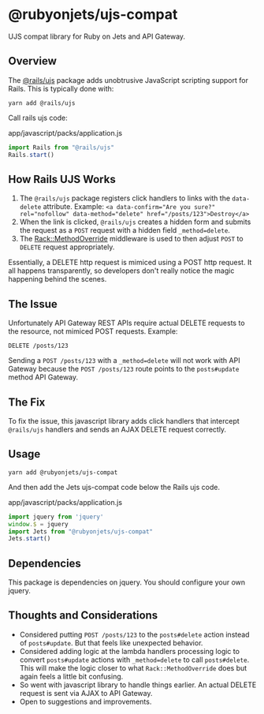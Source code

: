 # @rubyonjets/ujs-compat

UJS compat library for Ruby on Jets and API Gateway.

## Overview

The [@rails/ujs](https://github.com/rails/rails/tree/main/actionview/app/assets/javascripts) package adds unobtrusive JavaScript scripting support for Rails.  This is typically done with:

    yarn add @rails/ujs

Call rails ujs code:

app/javascript/packs/application.js

```javascript
import Rails from "@rails/ujs"
Rails.start()
```

## How Rails UJS Works

1. The `@rails/ujs` package registers click handlers to links with the `data-delete` attribute. Example: `<a data-confirm="Are you sure?" rel="nofollow" data-method="delete" href="/posts/123">Destroy</a>`
2. When the link is clicked, `@rails/ujs` creates a hidden form and submits the request as a `POST` request with a hidden field `_method=delete`.
3. The [Rack::MethodOverride](https://github.com/rack/rack/blob/master/lib/rack/method_override.rb) middleware is used to then adjust `POST` to `DELETE` request appropriately.


Essentially, a DELETE http request is mimiced using a POST http request. It all happens transparently, so developers don't really notice the magic happening behind the scenes.

## The Issue

Unfortunately API Gateway REST APIs require actual DELETE requests to the resource, not mimiced POST requests. Example:

    DELETE /posts/123

Sending a `POST /posts/123` with a `_method=delete` will not work with API Gateway because the `POST /posts/123` route points to the `posts#update` method API Gateway.

## The Fix

To fix the issue, this javascript library adds click handlers that intercept `@rails/ujs` handlers and sends an AJAX DELETE request correctly.

## Usage

    yarn add @rubyonjets/ujs-compat

And then add the Jets ujs-compat code below the Rails ujs code.

app/javascript/packs/application.js

```javascript
import jquery from 'jquery'
window.$ = jquery
import Jets from "@rubyonjets/ujs-compat"
Jets.start()
```

## Dependencies

This package is dependencies on jquery. You should configure your own jquery.

## Thoughts and Considerations

* Considered putting `POST /posts/123` to the `posts#delete` action instead of `posts#update`. But that feels like unexpected behavior.
* Considered adding logic at the lambda handlers processing logic to convert `posts#update` actions with `_method=delete` to call `posts#delete`. This will make the logic closer to what `Rack::MethodOverride` does but again feels a little bit confusing.
* So went with javascript library to handle things earlier. An actual DELETE request is sent via AJAX to API Gateway.
* Open to suggestions and improvements.